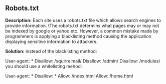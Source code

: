 
Robots.txt
-------

**Description:**
Each site uses a robots.txt file which allows search engines to provide information. tThe robots.txt determins what pages
may or may not be indexed by google or yahoo etc. However, a common mistake made by programmers
is applying a blacklisting method causing the application displaying sensitive information to attackers.


**Solution:**
instead of the blacklisting method:

User-agent: *
Disallow: /squirrelmail/
Disallow: /admin/
Disallow: /modules/
you should use a whitelisting mehod:

User-agent: *
Disallow: *
Allow: /index.html
Allow: /home.html

	